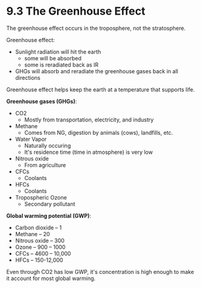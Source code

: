 # 9.3 The Greenhouse Effect

The greenhouse effect occurs in the troposphere, not the stratosphere.

Greenhouse effect:

* Sunlight radiation will hit the earth
  * some will be absorbed
  * some is reradiated back as IR
* GHGs will absorb and reradiate the greenhouse gases back in all directions

Greenhouse effect helps keep the earth at a temperature that supports life.

**Greenhouse gases \(GHGs\)**:

* CO2
  * Mostly from transportation, electricity, and industry
* Methane
  * Comes from NG, digestion by animals \(cows\), landfills, etc.
* Water Vapor
  * Naturally occuring
  * It's residence time \(time in atmosphere\) is very low
* Nitrous oxide
  * From agriculture 
* CFCs
  * Coolants
* HFCs
  * Coolants
* Tropospheric Ozone
  * Secondary pollutant 

**Global warming potential \(GWP\)**:

* Carbon dioxide – 1
* Methane – 20
* Nitrous oxide – 300
* Ozone – 900 – 1000
* CFCs – 4600 – 10,000
* HFCs – 150-12,000

Even through CO2 has low GWP, it's concentration is high enough to make it account for most global warming.

